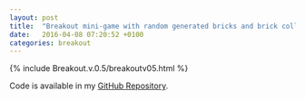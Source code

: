 ```yaml
---
layout: post
title:  "Breakout mini-game with random generated bricks and brick collision angle adjustments"
date:   2016-04-08 07:20:52 +0100
categories: breakout
---
```



<script type="text/javascript"> 
{% include Breakout.v.0.5/ball.js %}
{% include Breakout.v.0.5/brick.js %}
{% include Breakout.v.0.5/paddle.js %}
{% include Breakout.v.0.5/brickHelper.js %}
{% include Breakout.v.0.5/gameHelper.js %}

</script>
{% include Breakout.v.0.5/breakoutv05.html %}
 


Code is available in my [GitHub Repository][github-repository].


[github-repository]: https://github.com/ilianmm/
